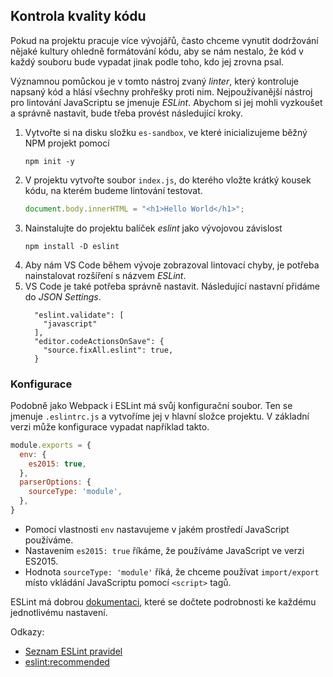 ## Kontrola kvality kódu

Pokud na projektu pracuje více vývojářů, často chceme vynutit dodržování nějaké kultury ohledně formátování kódu, aby se nám nestalo, že kód v každý souboru bude vypadat jinak podle toho, kdo jej zrovna psal.

Významnou pomůckou je v tomto nástroj zvaný *linter*, který kontroluje napsaný kód a hlásí všechny prohřešky proti nim. Nejpoužívanější nástroj pro lintování JavaScriptu se jmenuje *ESLint*. Abychom si jej mohli vyzkoušet a správně nastavit, bude třeba provést následující kroky.

1. Vytvořte si na disku složku `es-sandbox`, ve které inicializujeme běžný NPM projekt pomocí
   ```
   npm init -y
   ```
1. V projektu vytvořte soubor `index.js`, do kterého vložte krátký kousek kódu, na kterém budeme lintování testovat.
   ```js
   document.body.innerHTML = "<h1>Hello World</h1>";
   ```
1. Nainstalujte do projektu balíček *eslint* jako vývojovou závislost
   ```
   npm install -D eslint
   ```
1. Aby nám VS Code během vývoje zobrazoval lintovací chyby, je potřeba nainstalovat rozšíření s názvem *ESLint*.
1. VS Code je také potřeba správně nastavit. Následující nastavní přidáme do *JSON Settings*.
   ```
     "eslint.validate": [
       "javascript"
     ],
     "editor.codeActionsOnSave": {
       "source.fixAll.eslint": true,
     }
   ```

### Konfigurace

Podobně jako Webpack i ESLint má svůj konfigurační soubor. Ten se jmenuje `.eslintrc.js` a vytvoříme jej v hlavní složce projektu. V základní verzi může konfigurace vypadat například takto.

```js
module.exports = {
  env: {
    es2015: true,
  },
  parserOptions: {
    sourceType: 'module',
  },
}
```

- Pomocí vlastnosti `env` nastavujeme v jakém prostředí JavaScript používáme.
- Nastavením `es2015: true` říkáme, že používáme JavaScript ve verzi ES2015. 
- Hodnota `sourceType: 'module'` říká, že chceme používat `import/export` místo vkládání JavaScriptu pomocí `<script>` tagů.

ESLint má dobrou [dokumentaci](https://eslint.org/docs/latest/user-guide/configuring/), které se dočtete podrobnosti ke každému jednotlivému nastavení.



Odkazy:

- [Seznam ESLint pravidel](https://eslint.org/docs/latest/rules/)
- [eslint:recommended](https://github.com/eslint/eslint/blob/main/conf/eslint-recommended.js)

